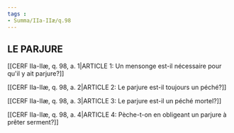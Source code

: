 ```yaml
---
tags : 
- Summa/IIa-IIæ/q.98
---
```


## LE PARJURE

[[CERF IIa-IIæ, q. 98, a. 1|ARTICLE 1: Un mensonge est-il nécessaire pour qu'il y ait parjure?]]

[[CERF IIa-IIæ, q. 98, a. 2|ARTICLE 2: Le parjure est-il toujours un péché?]]

[[CERF IIa-IIæ, q. 98, a. 3|ARTICLE 3: Le parjure est-il un péché mortel?]]

[[CERF IIa-IIæ, q. 98, a. 4|ARTICLE 4: Pèche-t-on en obligeant un parjure à prêter serment?]]

